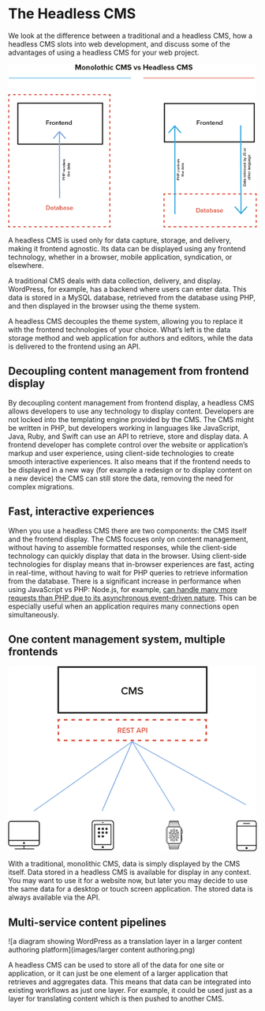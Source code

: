 # The Headless CMS

We look at the difference between a traditional and a headless CMS, how a headless CMS slots into web development, and discuss some of the advantages of using a headless CMS for your web project.

![an diagram showing the structure of a monolithic CMS vs a headless CMS](images/monolithic.png)

A headless CMS is used only for data capture, storage, and delivery, making it frontend agnostic. Its data can be displayed using any frontend technology, whether in a browser, mobile application, syndication, or elsewhere.

A traditional CMS deals with data collection, delivery, and display. WordPress, for example, has a backend where users can enter data. This data is stored in a MySQL database, retrieved from the database using PHP, and then displayed in the browser using the theme system.

A headless CMS decouples the theme system, allowing you to replace it with
the frontend technologies of your choice. What’s left is the data storage method and web application for authors and editors, while the data is delivered to the frontend using an API.

## Decoupling content management from frontend display

By decoupling content management from frontend display, a headless CMS allows developers to use any technology to display content. Developers are not locked into the templating engine provided by the CMS. The CMS might be written in PHP, but developers working in languages like JavaScript, Java, Ruby, and Swift can use an API to retrieve, store and display data. A frontend developer has complete control over the website or application’s markup and user experience, using client-side technologies to create smooth interactive experiences. It also means that if the frontend needs to be displayed in a new way (for example a redesign or to display content on a new device) the CMS can still store the data, removing the need for complex migrations.

## Fast, interactive experiences

When you use a headless CMS there are two components: the CMS itself and the frontend display. The CMS focuses only on content management, without having to assemble formatted responses, while the client-side technology can quickly display that data in the browser. Using client-side technologies for display means that in-browser experiences are fast, acting in real-time, without having to wait for PHP queries to retrieve information from the database. There is a significant increase in performance when using JavaScript vs PHP: Node.js, for example, [can handle many more requests than PHP due to its asynchronous event-driven nature](http://www.hostingadvice.com/blog/comparing-node-js-vs-php-performance/). This can be especially useful when an application requires many connections open simultaneously.

## One content management system, multiple frontends
![a diagram showing WordPress delivering content to a phone, desktop, tablet, and watch](images/multidevice.png)

With a traditional, monolithic CMS, data is simply displayed by the CMS itself. Data stored in a headless CMS is available for display in any context. You may want to use it for a website now, but later you may decide to use the same data for a desktop or touch screen application. The stored data is always available via the API.

## Multi-service content pipelines

![a diagram showing WordPress as a translation layer in a larger content authoring platform](images/larger content authoring.png)

A headless CMS can be used to store all of the data for one site or application, or it can just be one element of a larger application that retrieves and aggregates data. This means that data can be integrated into existing workflows as just one layer. For example, it could be used just as a layer for translating content which is then pushed to another CMS.
